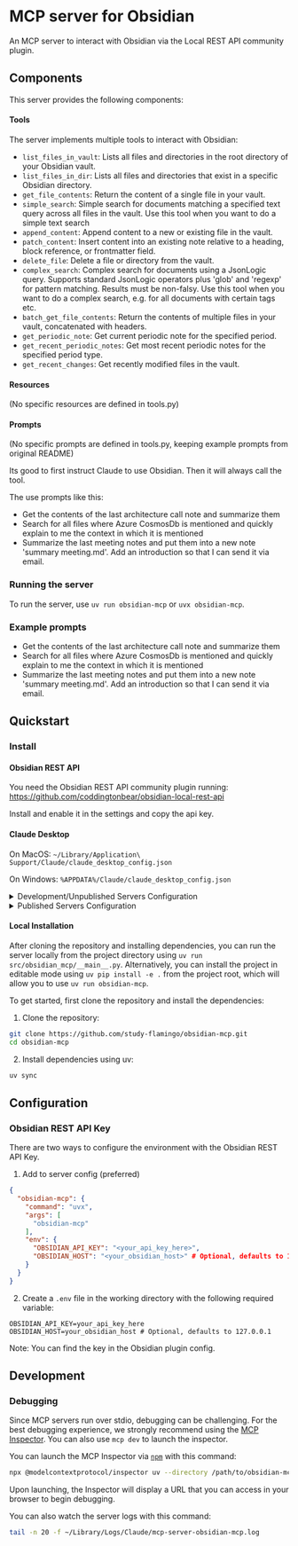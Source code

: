 # MCP server for Obsidian

An MCP server to interact with Obsidian via the Local REST API community plugin.

## Components

This server provides the following components:

#### Tools

The server implements multiple tools to interact with Obsidian:

- `list_files_in_vault`: Lists all files and directories in the root directory of your Obsidian vault.
- `list_files_in_dir`: Lists all files and directories that exist in a specific Obsidian directory.
- `get_file_contents`: Return the content of a single file in your vault.
- `simple_search`: Simple search for documents matching a specified text query across all files in the vault. Use this tool when you want to do a simple text search
- `append_content`: Append content to a new or existing file in the vault.
- `patch_content`: Insert content into an existing note relative to a heading, block reference, or frontmatter field.
- `delete_file`: Delete a file or directory from the vault.
- `complex_search`: Complex search for documents using a JsonLogic query. Supports standard JsonLogic operators plus 'glob' and 'regexp' for pattern matching. Results must be non-falsy. Use this tool when you want to do a complex search, e.g. for all documents with certain tags etc.
- `batch_get_file_contents`: Return the contents of multiple files in your vault, concatenated with headers.
- `get_periodic_note`: Get current periodic note for the specified period.
- `get_recent_periodic_notes`: Get most recent periodic notes for the specified period type.
- `get_recent_changes`: Get recently modified files in the vault.

#### Resources

(No specific resources are defined in tools.py)

#### Prompts

(No specific prompts are defined in tools.py, keeping example prompts from original README)

Its good to first instruct Claude to use Obsidian. Then it will always call the tool.

The use prompts like this:
- Get the contents of the last architecture call note and summarize them
- Search for all files where Azure CosmosDb is mentioned and quickly explain to me the context in which it is mentioned
- Summarize the last meeting notes and put them into a new note 'summary meeting.md'. Add an introduction so that I can send it via email.

### Running the server

To run the server, use `uv run obsidian-mcp` or `uvx obsidian-mcp`.

### Example prompts

- Get the contents of the last architecture call note and summarize them
- Search for all files where Azure CosmosDb is mentioned and quickly explain to me the context in which it is mentioned
- Summarize the last meeting notes and put them into a new note 'summary meeting.md'. Add an introduction so that I can send it via email.

## Quickstart

### Install

#### Obsidian REST API

You need the Obsidian REST API community plugin running: https://github.com/coddingtonbear/obsidian-local-rest-api

Install and enable it in the settings and copy the api key.

#### Claude Desktop

On MacOS: `~/Library/Application\ Support/Claude/claude_desktop_config.json`

On Windows: `%APPDATA%/Claude/claude_desktop_config.json`

<details>
  <summary>Development/Unpublished Servers Configuration</summary>
  
To use the local installation with Claude Desktop, configure the server as follows. For cloning and installation steps, please refer to the [Local Installation](#local-installation) section.

```json
{
  "mcpServers": {
    "obsidian-mcp": {
      "command": "uv",
      "args": [
        "run",
        "obsidian-mcp"
      ]
    }
  }
}
```
</details>

<details>
  <summary>Published Servers Configuration</summary>
  
```json
{
  "mcpServers": {
    "obsidian-mcp": {
      "command": "uvx",
      "args": [
        "obsidian-mcp"
      ],
      "env": {
        "OBSIDIAN_API_KEY": "<your_api_key_here>",
        "OBSIDIAN_HOST": "<your_obsidian_host>" # Optional
      }
    }
  }
}
```
</details>

#### Local Installation

After cloning the repository and installing dependencies, you can run the server locally from the project directory using `uv run src/obsidian_mcp/__main__.py`. Alternatively, you can install the project in editable mode using `uv pip install -e .` from the project root, which will allow you to use `uv run obsidian-mcp`.

To get started, first clone the repository and install the dependencies:

1. Clone the repository:
```bash
git clone https://github.com/study-flamingo/obsidian-mcp.git
cd obsidian-mcp
```

2. Install dependencies using uv:
```bash
uv sync
```

## Configuration

### Obsidian REST API Key

There are two ways to configure the environment with the Obsidian REST API Key. 

1. Add to server config (preferred)

```json
{
  "obsidian-mcp": {
    "command": "uvx",
    "args": [
      "obsidian-mcp"
    ],
    "env": {
      "OBSIDIAN_API_KEY": "<your_api_key_here>",
      "OBSIDIAN_HOST": "<your_obsidian_host>" # Optional, defaults to 127.0.0.1
    }
  }
}
```

2. Create a `.env` file in the working directory with the following required variable:

```
OBSIDIAN_API_KEY=your_api_key_here
OBSIDIAN_HOST=your_obsidian_host # Optional, defaults to 127.0.0.1
```

Note: You can find the key in the Obsidian plugin config.

## Development

### Debugging

Since MCP servers run over stdio, debugging can be challenging. For the best debugging
experience, we strongly recommend using the [MCP Inspector](https://github.com/modelcontextprotocol/inspector). You can also use `mcp dev` to launch the inspector.

You can launch the MCP Inspector via [`npm`](https://docs.npmjs.com/downloading-and-installing-node-js-and-npm) with this command:

```bash
npx @modelcontextprotocol/inspector uv --directory /path/to/obsidian-mcp run obsidian-mcp
```

Upon launching, the Inspector will display a URL that you can access in your browser to begin debugging.

You can also watch the server logs with this command:

```bash
tail -n 20 -f ~/Library/Logs/Claude/mcp-server-obsidian-mcp.log
```
